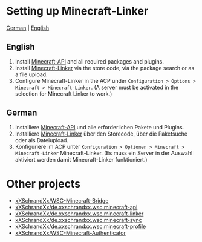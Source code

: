 # Setting up Minecraft-Linker
[German](#German) | [English](#English)

## English
1. Install [Minecraft-API](https://github.com/xXSchrandXx/de.xxschrandxx.wsc.minecraft-api/blob/main/Setup.md) and all required packages and plugins.
2. Install [Minecraft-Linker](https://www.woltlab.com/pluginstore/file/7093-minecraft-linker/) via the store code, via the package search or as a file upload.
3. Configure Minecraft-Linker in the ACP under `Configuration > Options > Minecraft > Minecraft-Linker`. (A server must be activated in the selection for Minecraft Linker to work.)

## German
1. Installiere [Minecraft-API](https://github.com/xXSchrandXx/de.xxschrandxx.wsc.minecraft-api/blob/main/Setup.md) und alle erforderlichen Pakete und Plugins.
2. Installiere [Minecraft-Linker](https://www.woltlab.com/pluginstore/file/7093-minecraft-linker/) über den Storecode, über die Paketsuche oder als Dateiupload.
3. Konfiguriere im ACP unter `Konfiguration > Optionen > Minecraft > Minecraft-Linker` Minecraft-Linker. (Es muss ein Server in der Auswahl aktiviert werden damit Minecraft-Linker funktioniert.)

# Other projects
* [xXSchrandXx/WSC-Minecraft-Bridge](https://github.com/xXSchrandXx/WSC-Minecraft-Bridge/blob/main/Setup.md)
* [xXSchrandXx/de.xxschrandxx.wsc.minecraft-api](https://github.com/xXSchrandXx/de.xxschrandxx.wsc.minecraft-api/blob/main/Setup.md)
* [xXSchrandXx/de.xxschrandxx.wsc.minecraft-linker](https://github.com/xXSchrandXx/de.xxschrandxx.wsc.minecraft-linker/blob/main/Setup.md)
* [xXSchrandXx/de.xxschrandxx.wsc.minecraft-sync](https://github.com/xXSchrandXx/de.xxschrandxx.wsc.minecraft-sync/blob/main/Setup.md)
* [xXSchrandXx/de.xxschrandxx.wsc.minecraft-profile](https://github.com/xXSchrandXx/de.xxschrandxx.wsc.minecraft-profile/blob/main/Setup.md)
* [xXSchrandXx/WSC-Minecraft-Authenticator](https://github.com/xXSchrandXx/WSC-Minecraft-Authenticator/blob/main/Setup.md)